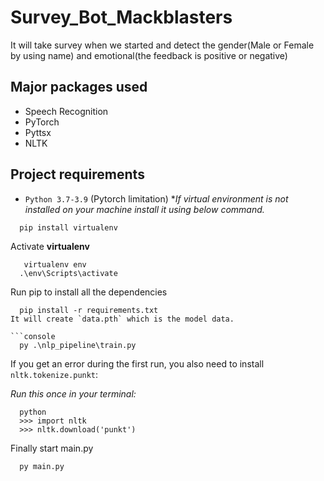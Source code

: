 # Survey_Bot_Mackblasters
It will take survey when we started and detect the gender(Male or Female by using name) and emotional(the feedback is positive or negative)

## Major packages used
- Speech Recognition
- PyTorch
- Pyttsx
- NLTK

## Project requirements
- `Python 3.7-3.9` (Pytorch limitation)
**If virtual environment is not installed on your machine install it using below command.*
```console
  pip install virtualenv
```
Activate **virtualenv**
```console
   virtualenv env
  .\env\Scripts\activate  
```
Run pip to install all the dependencies
```console
  pip install -r requirements.txt
It will create `data.pth` which is the model data.

```console
  py .\nlp_pipeline\train.py
```
If you get an error during the first run, you also need to install `nltk.tokenize.punkt`:

*Run this once in your terminal:*

```console
  python
  >>> import nltk
  >>> nltk.download('punkt')
```
Finally start main.py
```console
  py main.py
```
